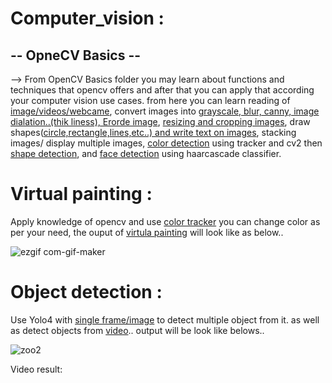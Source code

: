 # Computer_vision :
-- OpneCV Basics --
--
--> From OpenCV Basics folder you may learn about functions and techniques that opencv offers and after that you can apply that according your computer vision use cases.
 from here you can learn reading of <a href="https://github.com/Neel7317/Computer_vision/blob/main/OpenCV_Basics/ch1.py">image/videos/webcame</a>, convert images into <a href="https://github.com/Neel7317/Computer_vision/blob/main/OpenCV_Basics/ch2.py">grayscale, blur, canny, image dialation..(thik liness), Erorde image</a>, <a href="https://github.com/Neel7317/Computer_vision/blob/main/OpenCV_Basics/ch3.py">resizing and cropping images</a>, draw shapes(<a href="https://github.com/Neel7317/Computer_vision/blob/main/OpenCV_Basics/ch4.py">circle,rectangle,lines,etc..) and write text on images</a>, stacking images/ display multiple images, <a href="https://github.com/Neel7317/Computer_vision/blob/main/OpenCV_Basics/ch7.py">color detection</a> using tracker and cv2 then <a href="https://github.com/Neel7317/Computer_vision/blob/main/OpenCV_Basics/ch8.py">shape detection</a>, and <a href="https://github.com/Neel7317/Computer_vision/blob/main/OpenCV_Basics/ch9.py">face detection</a> using haarcascade classifier.

# Virtual painting :

Apply knowledge of opencv and use <a href="https://github.com/Neel7317/Computer_vision/blob/main/OpenCV_Basics/ch7.py">color tracker</a> you can change color as per your need, the ouput of <a href="https://github.com/Neel7317/Computer_vision/blob/main/OpenCV_Basics/virutal_painting.py">virtula painting</a> will look like as below..

![ezgif com-gif-maker](https://user-images.githubusercontent.com/65647192/148894315-38f2d08e-9ee2-411d-990f-63e3153caca9.gif)

# Object detection :

Use Yolo4 with <a href="https://github.com/Neel7317/Computer_vision/blob/main/Object_detections/single_frame.py">single frame/image</a> to detect multiple object from it. as well as detect objects from <a href="https://github.com/Neel7317/Computer_vision/blob/main/Object_detections/with_video.py">video</a>..
output will be look like belows..

![zoo2](https://user-images.githubusercontent.com/65647192/148898206-a6221694-f11d-48bb-92cf-e6666adc90ac.jpg)

Video result:




